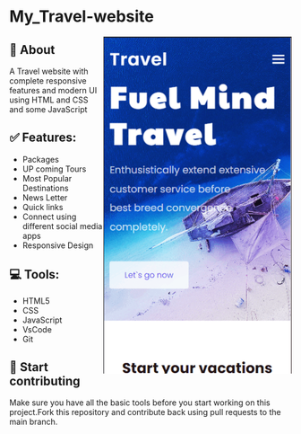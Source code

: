 # My_Travel-website

<img align="right" src="./Travel.gif" height="600px"/>

## 📒 About
A Travel website with complete responsive features and modern UI using HTML and CSS and some JavaScript 

## ✅ Features:

 - Packages
 - UP coming Tours
 - Most Popular Destinations
 - News Letter
 - Quick links
 - Connect using different social media apps
 - Responsive Design

## 💻 Tools:
 - HTML5
 - CSS
 - JavaScript
 - VsCode
 - Git

## 🤝 Start contributing

Make sure you have all the basic tools before you start working on this project.Fork this repository and contribute back using pull requests to the main branch.
	
